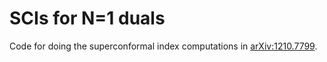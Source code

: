 SCIs for N=1 duals
==================

Code for doing the superconformal index computations in [arXiv:1210.7799](http://arxiv.org/abs/arXiv:1210.7799).
